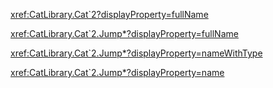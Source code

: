 <xref:CatLibrary.Cat`2?displayProperty=fullName>

<xref:CatLibrary.Cat`2.Jump*?displayProperty=fullName>

<xref:CatLibrary.Cat`2.Jump*?displayProperty=nameWithType>

<xref:CatLibrary.Cat`2.Jump*?displayProperty=name>
